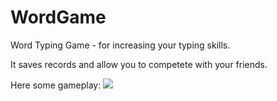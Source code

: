 # WordGame

Word Typing Game - for increasing your typing skills.

It saves records and allow you to competete with your friends.

Here some gameplay:
![](https://i.ibb.co/NNy3qHd/gameplay.png)
